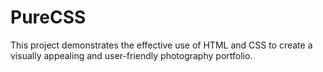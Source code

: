 # PureCSS
This project demonstrates the effective use of HTML and CSS to create a visually appealing and user-friendly photography portfolio.

